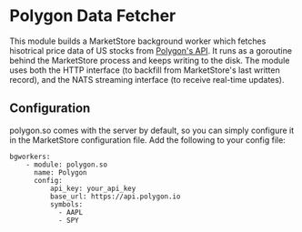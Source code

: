 # Polygon Data Fetcher

This module builds a MarketStore background worker which fetches hisotrical
price data of US stocks from [Polygon's API](https://polygon.io/).  It runs
as a goroutine behind the MarketStore process and keeps writing to the disk.
The module uses both the HTTP interface (to backfill from MarketStore's last
written record), and the NATS streaming interface (to receive real-time updates).

## Configuration
polygon.so comes with the server by default, so you can simply configure it
in the MarketStore configuration file. Add the following to your config file:

```
bgworkers:
    - module: polygon.so
      name: Polygon
      config:
          api_key: your_api_key
          base_url: https://api.polygon.io
          symbols:
            - AAPL
            - SPY
```